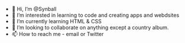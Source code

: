 - 👋 Hi, I’m @Synball
- 👀 I’m interested in learning to code and creating apps and webdsites
- 🌱 I’m currently learning HTML & CSS
- 💞️ I’m looking to collaborate on anything except a country album.
- 📫 How to reach me - email or Twitter

<!---
Synball/Synball is a ✨ special ✨ repository because its `README.md` (this file) appears on your GitHub profile.
You can click the Preview link to take a look at your changes.
--->
